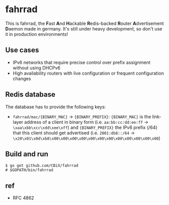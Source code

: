 # fahrrad

This is fahrrad, the **F**ast **A**nd **H**ackable **R**edis-backed **R**outer **A**dvertisement **D**aemon made in germany. It's still under heavy development, so don't use it in production environments!

## Use cases
* IPv6 networks that require precise control over prefix assignment without using DHCPv6
* High availability routers with live configuration or frequent configuration changes

## Redis database
The database has to provide the following keys:
* `fahrrad/mac/{BINARY_MAC}` → `{BINARY_PREFIX}`: `{BINARY_MAC}` is the link-layer address
  of a client in binary form (i.e. `aa:bb:cc:dd:ee:ff` → `\xaa\xbb\xcc\xdd\xee\xff`) and
  `{BINARY_PREFIX}` the IPv6 prefix (/64) that this client should get advertised (i.e.
  `2001:db8::/64` → `\x20\x01\x0d\xb8\x00\x00\x00\x00\x00\x00\x00\x00\x00\x00\x00\x00`)

## Build and run
    $ go get github.com/CBiX/fahrrad
    # $GOPATH/bin/fahrrad

## ref
* RFC 4862

